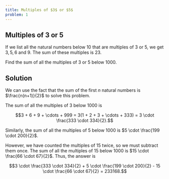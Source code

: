 ```yaml
---
title: Multiples of $3$ or $5$
problem: 1
---
```



Multiples of $3$ or $5$
-----------------------


If we list all the natural numbers below $10$ that are multiples of $3$ or $5$, we get $3, 5, 6$ and $9$. The sum of these multiples is $23$.


Find the sum of all the multiples of $3$ or $5$ below $1000$.




## Solution

We can use the fact that the sum of the first $n$ natural numbers is $\frac{n(n+1)}{2}$ to solve this problem. 

The sum of all the multiples of $3$ below $1000$ is 
```math
3 + 6 + 9 + \cdots + 999 = 3(1 + 2 + 3 + \cdots + 333) = 3 \cdot \frac{333 \cdot 334}{2}.
```

Similarly, the sum of all the multiples of $5$ below $1000$ is $5 \cdot \frac{199 \cdot 200}{2}$. 

However, we have counted the multiples of $15$ twice, so we must subtract them once. The sum of all the multiples of $15$ below $1000$ is $15 \cdot \frac{66 \cdot 67}{2}$. Thus, the answer is 
```math
3 \cdot \frac{333 \cdot 334}{2} + 5 \cdot \frac{199 \cdot 200}{2} - 15 \cdot \frac{66 \cdot 67}{2} = 233168.
```
